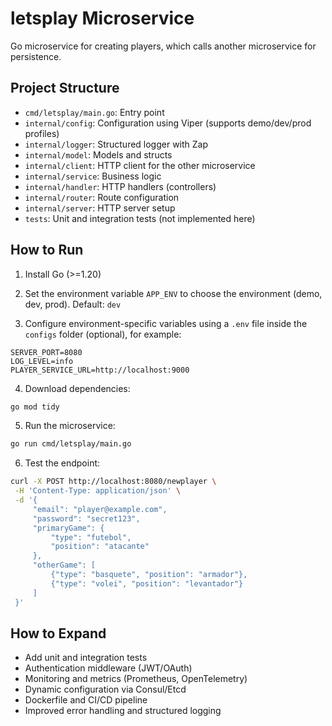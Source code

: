 # letsplay Microservice

Go microservice for creating players, which calls another microservice for persistence.

## Project Structure

* `cmd/letsplay/main.go`: Entry point
* `internal/config`: Configuration using Viper (supports demo/dev/prod profiles)
* `internal/logger`: Structured logger with Zap
* `internal/model`: Models and structs
* `internal/client`: HTTP client for the other microservice
* `internal/service`: Business logic
* `internal/handler`: HTTP handlers (controllers)
* `internal/router`: Route configuration
* `internal/server`: HTTP server setup
* `tests`: Unit and integration tests (not implemented here)

## How to Run

1. Install Go (>=1.20)

2. Set the environment variable `APP_ENV` to choose the environment (demo, dev, prod). Default: `dev`

3. Configure environment-specific variables using a `.env` file inside the `configs` folder (optional), for example:

```env
SERVER_PORT=8080
LOG_LEVEL=info
PLAYER_SERVICE_URL=http://localhost:9000
```

4. Download dependencies:

```bash
go mod tidy
```

5. Run the microservice:

```bash
go run cmd/letsplay/main.go
```

6. Test the endpoint:

```bash
curl -X POST http://localhost:8080/newplayer \
 -H 'Content-Type: application/json' \
 -d '{
     "email": "player@example.com",
     "password": "secret123",
     "primaryGame": {
         "type": "futebol",
         "position": "atacante"
     },
     "otherGame": [
         {"type": "basquete", "position": "armador"},
         {"type": "volei", "position": "levantador"}
     ]
 }'
```

## How to Expand

* Add unit and integration tests
* Authentication middleware (JWT/OAuth)
* Monitoring and metrics (Prometheus, OpenTelemetry)
* Dynamic configuration via Consul/Etcd
* Dockerfile and CI/CD pipeline
* Improved error handling and structured logging
